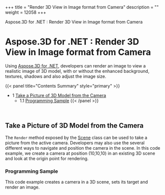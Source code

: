 +++
title = "Render 3D View in Image format from Camera" 
description = "" 
weight = 12058 
+++

Aspose.3D for .NET : Render 3D View in Image format from Camera  

# Aspose.3D for .NET : Render 3D View in Image format from Camera


Using [Aspose.3D for .NET](http://www.aspose.com/3d-component-suite.aspx), developers can render an image to view a realistic image of 3D model, with or without the enhanced background, textures, shadows and also adjust the image size.

{{< panel title="Contents Summary" style="primary" >}}
*   1 [Take a Picture of 3D Model from the Camera](#Render3DViewinImageformatfromCamera-TakeaPictureof3DModelfromtheCamera)
    *   1.1 [Programming Sample](#Render3DViewinImageformatfromCamera-ProgrammingSample)
{{< /panel >}}
 

 

## Take a Picture of 3D Model from the Camera

The `Render` method exposed by the [Scene](http://www.aspose.com/api/net/3d/aspose.threed/scene) class can be used to take a picture from the active camera. Developers may also use the several different ways to navigate and position the camera in the scene. In this code example, we create a camera at position (10,10,10) in an existing 3D scene and look at the origin point for rendering.

### Programming Sample

This code example creates a camera in a 3D scene, sets its target and render an image.

